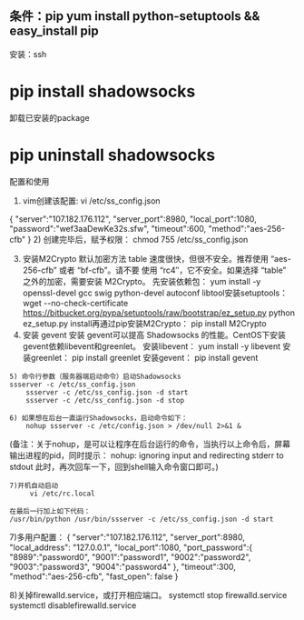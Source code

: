 ﻿条件：pip
     yum install python-setuptools && easy_install pip 
-------------------------------------------------------------------------
安装：ssh
  # pip install shadowsocks

卸载已安装的package
  # pip uninstall shadowsocks

配置和使用
 1) vim创建该配置:
   vi /etc/ss_config.json

{
    "server":"107.182.176.112",
    "server_port":8980,
    "local_port":1080,
    "password":"wef3aaDewKe32s.sfw",
    "timeout":600,
    "method":"aes-256-cfb"
}
  2) 创建完毕后，赋予权限：
    chmod 755 /etc/ss_config.json
 
  3) 安装M2Crypto
	默认加密方法 table 速度很快，但很不安全。推荐使用 “aes-256-cfb” 或者 “bf-cfb”。请不要		使用 “rc4″，它不安全。如果选择 “table” 之外的加密，需要安装 M2Crypto。
	先安装依赖包：
	yum install -y openssl-devel gcc swig python-devel autoconf libtool安装setuptools：
	wget --no-check-certificate 			https://bitbucket.org/pypa/setuptools/raw/bootstrap/ez_setup.py
	python ez_setup.py install再通过pip安装M2Crypto：
	pip install M2Crypto
   4) 安装 gevent
	安装 gevent可以提高 Shadowsocks 的性能。CentOS下安装gevent依赖libevent和greenlet。
	安装libevent：
	yum install -y libevent
	安装greenlet：
	pip install greenlet
	安装gevent：
	pip install gevent

    5) 命令行参数（服务器端启动命令）启动Shadowsocks
	ssserver -c /etc/ss_config.json
        ssserver -c /etc/ss_config.json -d start
        ssserver -c /etc/ss_config.json -d stop

    6) 如果想在后台一直运行Shadowsocks，启动命令如下：
        nohup ssserver -c /etc/config.json > /dev/null 2>&1 &

(备注：关于nohup，是可以让程序在后台运行的命令，当执行以上命令后，屏幕输出进程的pid，同时提示：
nohup: ignoring input and redirecting stderr to stdout
此时，再次回车一下，回到shell输入命令窗口即可。)


    7)开机自动启动
         vi /etc/rc.local

	在最后一行加上如下代码：
	/usr/bin/python /usr/bin/ssserver -c /etc/ss_config.json -d start

 

7)多用户配置：
{
    "server":"107.182.176.112",
    "server_port":8980,  
    "local_address": "127.0.0.1", 
    "local_port":1080,
    "port_password":{
         "8989":"password0",
         "9001":"password1",
         "9002":"password2",
         "9003":"password3",
         "9004":"password4"
    },
    "timeout":300,
    "method":"aes-256-cfb",
    "fast_open": false
}

   8)关掉firewalld.service，或打开相应端口。
     systemctl stop firewalld.service
     systemctl disablefirewalld.service




